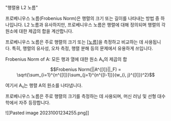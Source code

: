 
"행렬용 L2 노름"

프로베니우스 노름(Frobenius Norm)은 행렬의 크기 또는 길이를 나타내는 방법 중 하나입니다. L2 노름과 유사하지만, 프로베니우스 노름은 행렬에 대해 정의되며 행렬의 각 원소에 대한 제곱의 합을 계산합니다.

프로베니우스 노름은 주로 행렬의 크기 또는 [[노름]](norm)을 측정하고 비교하는 데 사용됩니다. 특히, 행렬의 유사성, 오차 측정, 행렬 분해 등의 문제에서 유용하게 쓰입니다.

Frobenius Norm of A: 모든 행과 열에 대한 원소 Aᵢⱼ의 제곱의 합

$$Frobenius Norm(||A^{[l]}||_F) = \sqrt{\sum_{i=1}^{n^{[l]}}\sum_{j=1}^{n^{[l-1]}}(w_{i, j}^{[l]})^2}$$

여기서 Aᵢⱼ는 행렬 A의 원소를 나타냅니다.

프로베니우스 노름은 주로 행렬의 크기를 측정하는 데 사용되며, 머신 러닝 및 선형 대수학에서 자주 등장합니다.

![[Pasted image 20231001234255.png]]